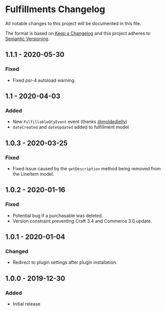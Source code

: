 # Fulfillments Changelog

All notable changes to this project will be documented in this file.

The format is based on [Keep a Changelog](http://keepachangelog.com/) and this project adheres to [Semantic Versioning](http://semver.org/).

## 1.1.1 - 2020-05-30
### Fixed
- Fixed psr-4 autoload warning.

## 1.1 - 2020-04-03
### Added
- New `FulfillableQtyEvent` event (thanks [@moldedjelly](https://github.com/moldedjelly))
- `dateCreated` and `dateUpdated` added to fulfillment model

## 1.0.3 - 2020-03-25
### Fixed
- Fixed issue caused by the `getDescription` method being removed from the LineItem model.

## 1.0.2 - 2020-01-16
### Fixed
- Potential bug if a purchasable was deleted.
- Version constraint preventing Craft 3.4 and Commerce 3.0 update.

## 1.0.1 - 2020-01-04
### Changed
- Redirect to plugin settings after plugin installation.

## 1.0.0 - 2019-12-30
### Added
- Initial release
